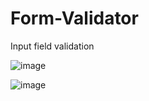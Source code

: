 # Form-Validator
Input field validation


![image](https://github.com/volkanick53/Form-Validator/assets/71593035/891c3f38-df66-4abf-a5a0-e6cff36a07dd)

![image](https://github.com/volkanick53/Form-Validator/assets/71593035/4cc3859d-e62e-48bc-893c-b08145d7f0cb)


